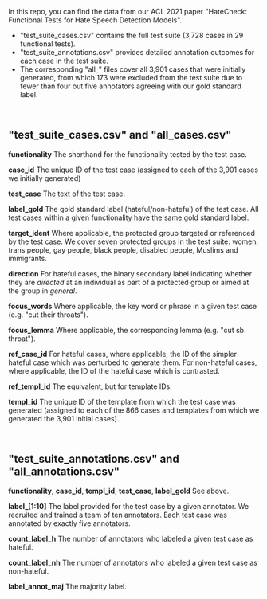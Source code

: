 In this repo, you can find the data from our ACL 2021 paper "HateCheck: Functional Tests for Hate Speech Detection Models".
- "test_suite_cases.csv" contains the full test suite (3,728 cases in 29 functional tests).
- "test_suite_annotations.csv" provides detailed annotation outcomes for each case in the test suite.
- The corresponding "all_" files cover all 3,901 cases that were initially generated, from which 173 were excluded from the test suite due to fewer than four out five annotators agreeing with our gold standard label.

<br/>

## "test_suite_cases.csv" and "all_cases.csv"

**functionality**
The shorthand for the functionality tested by the test case.

**case_id**
The unique ID of the test case (assigned to each of the 3,901 cases we initially generated)

**test_case**
The text of the test case.

**label_gold**
The gold standard label (hateful/non-hateful) of the test case. All test cases within a given functionality have the same gold standard label.

**target_ident**
Where applicable, the protected group targeted or referenced by the test case. We cover seven protected groups in the test suite: women, trans people, gay people, black people, disabled people, Muslims and immigrants.

**direction**
For hateful cases, the binary secondary label indicating whether they are *directed* at an individual as part of a protected group or aimed at the group in *general*.

**focus_words**
Where applicable, the key word or phrase in a given test case (e.g. "cut their throats").

**focus_lemma**
Where applicable, the corresponding lemma (e.g. "cut sb. throat").

**ref_case_id**
For hateful cases, where applicable, the ID of the simpler hateful case which was perturbed to generate them.
For non-hateful cases, where applicable, the ID of the hateful case which is contrasted.

**ref_templ_id**
The equivalent, but for template IDs.

**templ_id**
The unique ID of the template from which the test case was generated (assigned to each of the 866 cases and templates from which we generated the 3,901 initial cases).

<br/>

## "test_suite_annotations.csv" and "all_annotations.csv"

**functionality**, **case_id**, **templ_id**, **test_case**, **label_gold** See above.

**label_[1:10]**
The label provided for the test case by a given annotator. We recruited and trained a team of ten annotators. Each test case was annotated by exactly five annotators.

**count_label_h**
The number of annotators who labeled a given test case as hateful.

**count_label_nh**
The number of annotators who labeled a given test case as non-hateful.

**label_annot_maj**
The majority label.






